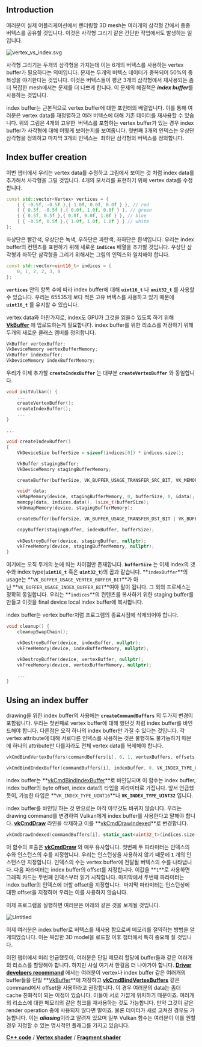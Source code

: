 ## **Introduction**

여러분이 실제 어플리케이션에서 렌더링할 3D mesh는 여러개의 삼각형 간에서 종종 버텍스를 공유할 것입니다. 이것은 사각형 그리기 같은 간단한 작업에서도 발생하는 일입니다.

![vertex_vs_index.svg](https://s3-us-west-2.amazonaws.com/secure.notion-static.com/471a1c21-7c27-431b-a5e0-572dd5446620/vertex_vs_index.svg)

사각형 그리기는 두개의 삼각형을 가지는데 이는 6개의 버텍스를 사용하는 vertex buffer가 필요하다는 의미입니다. 문제는 두개의 버텍스 데이터가 중복되어 50%의 중복성을 야기한다는 것입니다. 이것은 버텍스들이 평균 3개의 삼각형에서 재사용되는 좀 더 복잡한 mesh에서는 문제를 더 나쁘게 합니다. 이 문제의 해결책은 ***index buffer***를 사용하는 것입니다.

index buffer는 근본적으로 vertex buffer에 대한 포인터의 배열입니다. 이를 통해 여러분은 vertex data를 재정렬하고 여러 버텍스에 대해 기존 데이터를 재사용할 수 있습니다. 위의 그림은 4개의 고유한  버텍스를 포함하는 vertex buffer가 있는 경우 index buffer가 사각형에 대해 어떻게 보이는지를 보여줍니다. 첫번째 3개의 인덱스는 우상단 삼각형을 정의하고 마지막 3개의 인덱스는  좌하단 삼각형의 버텍스를 정의합니다.

## **Index buffer creation**

이번 챕터에서 우리는 vertex data를 수정하고 그림에서 보이는 것 처럼 index data를 추가해서 사각형을 그릴 것입니다. 4개의 모서리를 표현하기 위해 vertex data를 수정합니다.

```cpp
const std::vector<Vertex> vertices = {
	{ { -0.5f, -0.5f },{ 1.0f, 0.0f, 0.0f } }, // red
	{ { 0.5f, -0.5f },{ 0.0f, 1.0f, 0.0f } }, // green
	{ { 0.5f, 0.5f },{ 0.0f, 0.0f, 1.0f } }, // blue
	{ { -0.5f, 0.5f },{ 1.0f, 1.0f, 1.0f } } // white
};
```

좌상단은 빨간색, 우상단은 녹색, 우하단은 파란색, 좌하단은 흰색입니다. 우리는 index buffer의 컨텐츠를 표현하기 위해 새로운 **`indices`** 배열을 추가할 것입니다. 우상단 삼각형과 좌하단 삼각형을 그리기 위해서는 그림의 인덱스와 일치해야 합니다.

```cpp
const std::vector<uint16_t> indices = {
	0, 1, 2, 2, 3, 0
};
```

**`vertices`** 안의 항목 수에 따라 index buffer에 대해 **`uint16_t`** 나 **`unit32_t`** 를 사용할 수 있습니다. 우리는 65535개 보다 적은 고유 버텍스를 사용하고 있기 때문에 **`uint16_t`** 를 유지할 수 있습니다.

vertex data와 마찬가지로, index도 GPU가 그것을 읽을수 있도록 하기 위해 **[VkBuffer](https://www.khronos.org/registry/vulkan/specs/1.0/man/html/VkBuffer.html)** 에 업로드하는게 필요합니다. index buffer를 위한 리소스를 저장하기 위해 두개의 새로운 클래스 멤버를 정의합니다.

```cpp
VkBuffer vertexBuffer;
VkDeviceMemory vertexBufferMemory;
VkBuffer indexBuffer;
VkDeviceMemory indexBufferMemory;
```

우리가 이제 추가할 **`createIndexBuffer`** 는 대부분 **`createVertexBuffer`** 와 동일합니다.

```cpp
void initVulkan() {
	...
	createVertexBuffer();
	createIndexBuffer();
	...
}

...

void createIndexBuffer()
{
	VkDeviceSize bufferSize = sizeof(indices[0]) * indices.size();

	VkBuffer stagingBuffer;
	VkDeviceMemory stagingBufferMemory;

	createBuffer(bufferSize, VK_BUFFER_USAGE_TRANSFER_SRC_BIT, VK_MEMORY_PROPERTY_HOST_VISIBLE_BIT | VK_MEMORY_PROPERTY_HOST_COHERENT_BIT, stagingBuffer, stagingBufferMemory);

	void* data;
	vkMapMemory(device, stagingBufferMemory, 0, bufferSize, 0, &data);
	memcpy(data, indices.data(), (size_t)bufferSize);
	vkUnmapMemory(device, stagingBufferMemory);

	createBuffer(bufferSize, VK_BUFFER_USAGE_TRANSFER_DST_BIT | VK_BUFFER_USAGE_INDEX_BUFFER_BIT, VK_MEMORY_PROPERTY_DEVICE_LOCAL_BIT, indexBuffer, indexBufferMemory);

	copyBuffer(stagingBuffer, indexBuffer, bufferSize);
	
	vkDestroyBuffer(device, stagingBuffer, nullptr);
	vkFreeMemory(device, stagingBufferMemory, nullptr);
}
```

여기에는 오직 두개의 눈에 띄는 차이점만 존재합니다. **`bufferSize`** 는 이제 index의 갯수와 index type(**`uint16_t`** 혹은 **`uint32_t`**)의 곱과 같습니다. **`indexBuffer`**의 usage는 **`VK_BUFFER_USAGE_VERTEX_BUFFER_BIT`**가 아닌 **`VK_BUFFER_USAGE_INDEX_BUFFER_BIT`**여야 말이 됩니다. 그 외의 프로세스는 정확히 동일합니다. 우리는 **`indices`**의 컨텐츠를 복사하기 위한 staging buffer를 만들고 이것을 final device local index buffer에 복사합니다.

index buffer는 vertex buffer처럼 프로그램의 종료시점에 삭제되어야 합니다.

```cpp
void cleanup() {
	cleanupSwapChain();

	vkDestroyBuffer(device, indexBuffer, nullptr);
	vkFreeMemory(device, indexBufferMemory, nullptr);

	vkDestroyBuffer(device, vertexBuffer, nullptr);
	vkFreeMemory(device, vertexBufferMemory, nullptr);

	...
}
```

## **Using an index buffer**

drawing을 위한 index buffer의 사용에는 **`createCommandBuffers`** 의 두가지 변경이 포함됩니다. 우리는 첫번째로 vertex buffer에 대해 했던것 처럼 index buffer를 바인드해야 합니다. 다른점은 오직 하나의 index buffer만 가질 수 있다는 것입니다. 각 vertex attribute에 대해 서로다른 인덱스를 사용하는 것은 불행히도 불가능하기 때문에 하나의 attribute만 다를지라도 전체 vertex data를 복제해야 합니다.

```cpp
vkCmdBindVertexBuffers(commandBuffers[i], 0, 1, vertexBuffers, offsets);

vkCmdBindIndexBuffer(commandBuffers[i], indexBuffer, 0, VK_INDEX_TYPE_UINT16);
```

index buffer는 **[vkCmdBindIndexBuffer](https://www.khronos.org/registry/vulkan/specs/1.0/man/html/vkCmdBindIndexBuffer.html)**로 바인딩되며 이 함수는 index buffer, index buffer의 byte offset, index data의 타입을 파라미터로 가집니다. 앞서 언급했듯이, 가능한 타입은 **`VK_INDEX_TYPE_UINT16`**나 **`VK_INDEX_TYPE_UINT32`** 입니다.

index buffer를 바인딩 하는 것 만으로는 아직 아무것도 바뀌지 않습니다. 우리는 drawing command를 변경하여 Vulkan에게 index buffer를 사용한다고 말해야 합니다. **[vkCmdDraw](https://www.khronos.org/registry/vulkan/specs/1.0/man/html/vkCmdDraw.html)** 라인을 삭제하고 이를 **[vkCmdDrawIndexed](https://www.khronos.org/registry/vulkan/specs/1.0/man/html/vkCmdDrawIndexed.html)**로 변경합니다.

```cpp
vkCmdDrawIndexed(commandBuffers[i], static_cast<uint32_t>(indices.size()), 1, 0, 0, 0);
```

이 함수의 호출은 **[vkCmdDraw](https://www.khronos.org/registry/vulkan/specs/1.0/man/html/vkCmdDraw.html)** 와 매우 유사합니다. 첫번째 두 파라미터는 인덱스의 수와 인스턴스의 수를 지정합니다. 우리는 인스턴싱을 사용하지 않기 때문에 **`1`** 개의 인스턴스만 지정합니다. 인덱스의 수는 vertex buffer에 전달될 버텍스의 수를 나타냅니다. 다음 파라미터는 index buffer의 offset를 지정합니다. 이값을 **`1`**로 사용하면 그래픽 카드는 두번째 인덱스부터 읽기 시작합니다. 마지막에서 두번째 파라미터는 index buffer의 인덱스에 더할 offset을 지정합니다.  마지막 파라미터는 인스턴싱에 대한 offset을 지정하며 우리는 이를 사용하지 않습니다.

이제 프로그램을 실행하면 여러분은 아래와 같은 것을 보게될 것입니다.

![Untitled](https://s3-us-west-2.amazonaws.com/secure.notion-static.com/6f70246d-4b4c-42cd-b485-3f7fdb7211b6/Untitled.png)

이제 여러분은 index buffer로 버텍스를 재사용 함으로써 메모리를 절약하는 방법을 알게되었습니다. 이는 복잡한 3D model을 로드할 이후 챕터에서 특히 중요해 질 것입니다.

이전 챕터에서 미리 언급했듯이, 여러분은 단일 메모리 할당에 buffer들과 같은 여러개의 리소스를 할당해야 합니다. 하지만 사실 여기서 한걸음 더 나아가야 합니다. **[Driver develpers recommand](https://developer.nvidia.com/vulkan-memory-management)** 에서는 여러분이 vertex나 index buffer 같은 여러개의 buffer들을 단일 **[VkBuffer](https://www.khronos.org/registry/vulkan/specs/1.0/man/html/VkBuffer.html)**에 저장하고 **[vkCmdBindVertexBuffers](https://www.khronos.org/registry/vulkan/specs/1.0/man/html/vkCmdBindVertexBuffers.html)** 같은 command에서 offset을 사용하라고 권장합니다. 이 경우 여러분의 data는 좀더 cache 친화적이 되는 이점이 있습니다. 이들이 서로 가깝게 위치하기 때문이죠. 여러개의 리소스에 대한 메모리의 같은 청크를 재사용하는 것도 가능합니다. 만약 그것이 같은 render operation 중에 사용되지 않다면 말이죠. 물론 데이터가 새로 고쳐진 경우도 가능합니다. 이는 ***aliasing***이라고 알려져 있으며 일부 Vulkan 함수는 여러분이 이를 원할 경우 지정할 수 있는 명시적인 플래그를 가지고 있습니다.

**[C++ code](https://vulkan-tutorial.com/code/20_index_buffer.cpp)** / **[Vertex shader](https://vulkan-tutorial.com/code/17_shader_vertexbuffer.vert)** / **[Fragment shader](https://vulkan-tutorial.com/code/17_shader_vertexbuffer.frag)**

